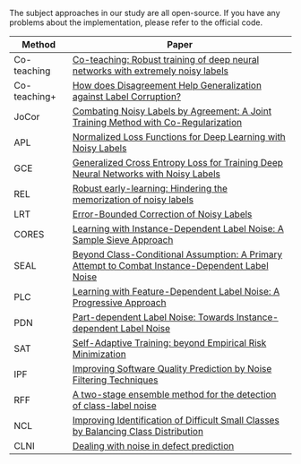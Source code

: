 The subject approaches in our study are all open-source.
If you have any problems about the implementation, please refer to the official code.

| Method | Paper |
| --- | --- |
| Co-teaching | [Co-teaching: Robust training of deep neural networks with extremely noisy labels](https://arxiv.org/pdf/1804.06872.pdf) |
| Co-teaching+ | [How does Disagreement Help Generalization against Label Corruption?](https://arxiv.org/pdf/1901.04215.pdf) |
| JoCor | [Combating Noisy Labels by Agreement: A Joint Training Method with Co-Regularization](https://openaccess.thecvf.com/content_CVPR_2020/papers/Wei_Combating_Noisy_Labels_by_Agreement_A_Joint_Training_Method_with_CVPR_2020_paper.pdf) |
| APL | [Normalized Loss Functions for Deep Learning with Noisy Labels](https://arxiv.org/pdf/2006.13554.pdf) |
| GCE | [Generalized Cross Entropy Loss for Training Deep Neural Networks with Noisy Labels](https://arxiv.org/pdf/1805.07836.pdf) |
| REL | [Robust early-learning: Hindering the memorization of noisy labels](https://openreview.net/pdf?id=Eql5b1_hTE4) |
| LRT | [Error-Bounded Correction of Noisy Labels](https://arxiv.org/pdf/2011.10077.pdf) |
| CORES | [Learning with Instance-Dependent Label Noise: A Sample Sieve Approach](https://arxiv.org/pdf/2010.02347.pdf) |
| SEAL | [Beyond Class-Conditional Assumption: A Primary Attempt to Combat Instance-Dependent Label Noise](https://arxiv.org/pdf/2012.05458.pdf) |
| PLC | [Learning with Feature-Dependent Label Noise: A Progressive Approach](https://arxiv.org/pdf/2103.07756.pdf) |
| PDN | [Part-dependent Label Noise: Towards Instance-dependent Label Noise](https://arxiv.org/pdf/2006.07836.pdf) |
| SAT | [Self-Adaptive Training: beyond Empirical Risk Minimization](https://arxiv.org/pdf/2002.10319.pdf) |
| IPF | [Improving Software Quality Prediction by Noise Filtering Techniques](https://link.springer.com/article/10.1007/s11390-007-9054-2) |
| RFF | [A two-stage ensemble method for the detection of class-label noise](https://www.sciencedirect.com/science/article/abs/pii/S0925231217317265?via%3Dihub) |
| NCL | [Improving Identification of Difficult Small Classes by Balancing Class Distribution](https://link.springer.com/chapter/10.1007/3-540-48229-6_9) |
| CLNI | [Dealing with noise in defect prediction](https://dl.acm.org/doi/10.1145/1985793.1985859) |

